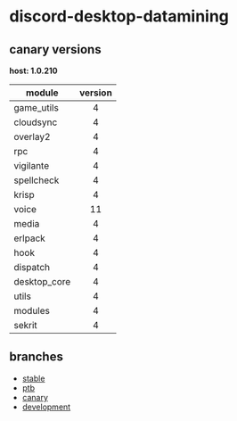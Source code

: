 # discord-desktop-datamining

## canary versions

**host: 1.0.210**

| module | version |
| ------ | :-----: |
| game_utils | 4 |
| cloudsync | 4 |
| overlay2 | 4 |
| rpc | 4 |
| vigilante | 4 |
| spellcheck | 4 |
| krisp | 4 |
| voice | 11 |
| media | 4 |
| erlpack | 4 |
| hook | 4 |
| dispatch | 4 |
| desktop_core | 4 |
| utils | 4 |
| modules | 4 |
| sekrit | 4 |

## branches

- [stable](https://github.com/OpenAsar/discord-desktop-datamining/tree/stable)
- [ptb](https://github.com/OpenAsar/discord-desktop-datamining/tree/ptb)
- [canary](https://github.com/OpenAsar/discord-desktop-datamining/tree/canary)
- [development](https://github.com/OpenAsar/discord-desktop-datamining/tree/development)